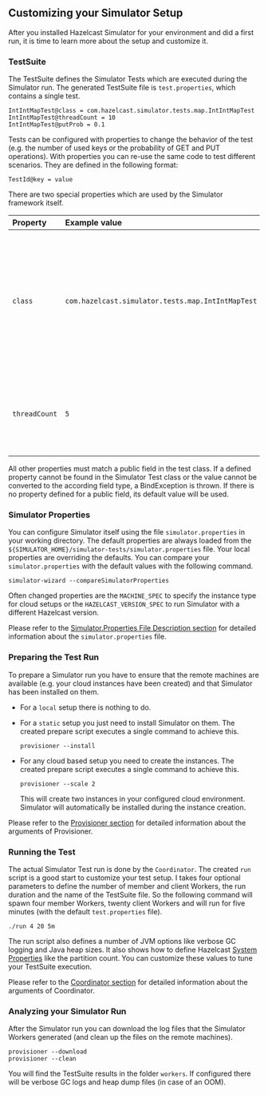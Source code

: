 
## Customizing your Simulator Setup

After you installed Hazelcast Simulator for your environment and did a first run, it is time to learn more about the setup and customize it.

### TestSuite

The TestSuite defines the Simulator Tests which are executed during the Simulator run. The generated TestSuite file is `test.properties`, which contains a single test.

```
IntIntMapTest@class = com.hazelcast.simulator.tests.map.IntIntMapTest
IntIntMapTest@threadCount = 10
IntIntMapTest@putProb = 0.1
```

Tests can be configured with properties to change the behavior of the test (e.g. the number of used keys or the probability of GET and PUT operations). With properties you can re-use the same code to test different scenarios. They are defined in the following format:

```
TestId@key = value
```

There are two special properties which are used by the Simulator framework itself.

| Property | Example value | Description |
|:-|:-|:-|
| `class` | `com.hazelcast.simulator.tests.map.IntIntMapTest` | Defines the fully qualified class name for the Simulator Test. Used to create the test class instance on the Simulator Worker.<br>This is the only mandatory property which has to be defined. |
| `threadCount` | `5` | Defines the number of worker threads for Simulator Tests which use the @RunWithWorker annotation. |

All other properties must match a public field in the test class. If a defined property cannot be found in the Simulator Test class or the value cannot be converted to the according field type, a BindException is thrown. If there is no property defined for a public field, its default value will be used. 

### Simulator Properties

You can configure Simulator itself using the file `simulator.properties` in your working directory. The default properties are always loaded from the `${SIMULATOR_HOME}/simulator-tests/simulator.properties` file. Your local properties are overriding the defaults. You can compare your `simulator.properties` with the default values with the following command.

```
simulator-wizard --compareSimulatorProperties
```

Often changed properties are the `MACHINE_SPEC` to specify the instance type for cloud setups or the `HAZELCAST_VERSION_SPEC` to run Simulator with a different Hazelcast version.

Please refer to the [Simulator.Properties File Description section](#simulator-properties-file-description) for detailed information about the `simulator.properties` file.

### Preparing the Test Run

To prepare a Simulator run you have to ensure that the remote machines are available (e.g. your cloud instances have been created) and that Simulator has been installed on them.

- For a `local` setup there is nothing to do.

- For a `static` setup you just need to install Simulator on them. The created prepare script executes a single command to achieve this.

  ```
  provisioner --install
  ```

- For any cloud based setup you need to create the instances. The created prepare script executes a single command to achieve this.

  ```
  provisioner --scale 2
  ```
  
  This will create two instances in your configured cloud environment. Simulator will automatically be installed during the instance creation.

Please refer to the [Provisioner section](#provisioner) for detailed information about the arguments of Provisioner.

### Running the Test

The actual Simulator Test run is done by the `Coordinator`. The created `run` script is a good start to customize your test setup. I takes four optional parameters to define the number of member and client Workers, the run duration and the name of the TestSuite file. So the following command will spawn four member Workers, twenty client Workers and will run for five minutes (with the default `test.properties` file).
 
 ```
 ./run 4 20 5m
 ```

The run script also defines a number of JVM options like verbose GC logging and Java heap sizes. It also shows how to define Hazelcast [System Properties](#system-properties) like the partition count. You can customize these values to tune your TestSuite execution.

Please refer to the [Coordinator section](#coordinator) for detailed information about the arguments of Coordinator.

### Analyzing your Simulator Run

After the Simulator run you can download the log files that the Simulator Workers generated (and clean up the files on the remote machines).

```
provisioner --download
provisioner --clean
```

You will find the TestSuite results in the folder `workers`. If configured there will be verbose GC logs and heap dump files (in case of an OOM).
